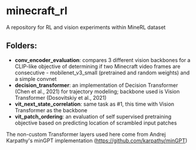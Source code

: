 # minecraft_rl

A repository for RL and vision experiments within MineRL dataset

## Folders:
- **conv_encoder_evaluation**: compares 3 different vision backbones for a CLIP-like objective of determining if two Minecraft video frames are consecutive - mobilenet_v3_small (pretrained and random weights) and a simple convnet
- **decision_transformer**: an implementation of Decision Transformer (Chen et al., 2021) for trajectory modeling; backbone used is Vision Transformer (Dosovitskiy et al., 2021)
- **vit_next_state_correlation**: same task as #1, this time with Vision Transformer as the backbone
- **vit_patch_ordering**: an evaluation of self supervised pretraining objective based on predicting location of scrambled input patches

The non-custom Transformer layers used here come from Andrej Karpathy's minGPT implementation (https://github.com/karpathy/minGPT)

